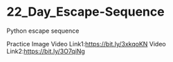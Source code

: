 # 22_Day_Escape-Sequence
Python escape sequence

Practice Image
Video Link1:https://bit.ly/3xkqoKN
Video Link2:https://bit.ly/3O7qiNg


